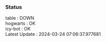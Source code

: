 ### Status


table : DOWN  
hogwarts : OK  
icy-bot : OK  
Latest Update : 2024-03-24 07:06:37.977681
